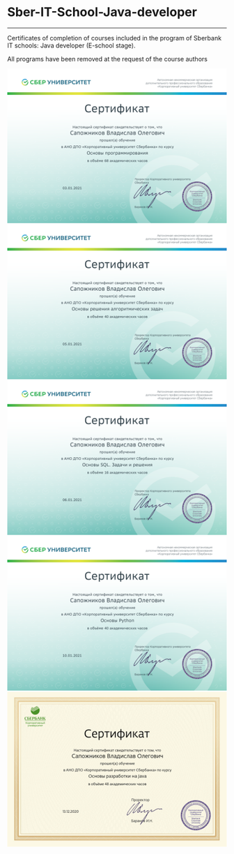 # Sber-IT-School-Java-developer  
___  
Certificates of completion of courses included in the program of Sberbank IT schools: Java developer (E-school stage).  
  
All programs have been removed at the request of the course authors   
  
![Курс основы программирования (68 академ. часов)](https://github.com/progerSapog/Sber-IT-School-Java-developer/blob/main/1.%20%D0%A1%D0%B5%D1%80%D1%82%D0%B8%D1%84%D0%B8%D0%BA%D0%B0%D1%82.%20%D0%9E%D1%81%D0%BD%D0%BE%D0%B2%D1%8B%20%D0%BF%D1%80%D0%BE%D0%B3%D1%80%D0%B0%D0%BC%D0%BC%D0%B8%D1%80%D0%BE%D0%B2%D0%B0%D0%BD%D0%B8%D1%8F.png)  
![Курс основы решения алгоритмических задач (40 академ. часов)](https://github.com/progerSapog/Sber-IT-School-Java-developer/blob/main/2.%20%D0%A1%D0%B5%D1%80%D1%82%D0%B8%D1%84%D0%B8%D0%BA%D0%B0%D1%82.%20%D0%9E%D1%81%D0%BD%D0%BE%D0%B2%D1%8B%20%D1%80%D0%B5%D1%88%D0%B5%D0%BD%D0%B8%D1%8F%20%D0%B0%D0%BB%D0%B3%D0%BE%D1%80%D0%B8%D1%82%D0%BC%D0%B8%D1%87%D0%B5%D1%81%D0%BA%D0%B8%D1%85%20%D0%B7%D0%B0%D0%B4%D0%B0%D1%87.png)  
![Курс основы SQL (16 академ. часов)](https://github.com/progerSapog/Sber-IT-School-Java-developer/blob/main/3.%20%D0%A1%D0%B5%D1%80%D1%82%D0%B8%D1%84%D0%B8%D0%BA%D0%B0%D1%82.%20%D0%9E%D1%81%D0%BD%D0%BE%D0%B2%D1%8B%20SQL.png)  
![Курс основы Python (40 академ. часов)](https://github.com/progerSapog/Sber-IT-School-Java-developer/blob/main/4.%20%D0%A1%D0%B5%D1%80%D1%82%D0%B8%D1%84%D0%B8%D0%BA%D0%B0%D1%82.%20%D0%9E%D1%81%D0%BD%D0%BE%D0%B2%D1%8B%20Python.png)  
![Курс основы разработки на Java (48 академ. часов)](https://github.com/progerSapog/Sber-IT-School-Java-developer/blob/main/5.%20%D0%A1%D0%B5%D1%80%D1%82%D0%B8%D1%84%D0%B8%D0%BA%D0%B0%D1%82.%20%D0%9E%D1%81%D0%BD%D0%BE%D0%B2%D1%8B%20%D1%80%D0%B0%D0%B7%D1%80%D0%B0%D0%B1%D0%BE%D1%82%D0%BA%D0%B8%20%D0%BD%D0%B0%20Java.png)
